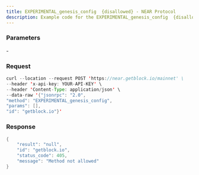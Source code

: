 ```yaml
---
title: EXPERIMENTAL_genesis_config  {disallowed} - NEAR Protocol
description: Example code for the EXPERIMENTAL_genesis_config  {disallowed} json-rpc method. Сomplete guide on how to use EXPERIMENTAL_genesis_config  {disallowed} json-rpc in GetBlock.io Web3 documentation.
---
```


### Parameters


\-

### Request

``` java
curl --location --request POST 'https://near.getblock.io/mainnet' \ 
--header 'x-api-key: YOUR-API-KEY' \ 
--header 'Content-Type: application/json' \ 
--data-raw '{"jsonrpc": "2.0",
"method": "EXPERIMENTAL_genesis_config",
"params": [],
"id": "getblock.io"}'
```

###  Response

``` java
{
    "result": "null",
    "id": "getblock.io",
    "status_code": 405,
    "message": "Method not allowed"
}
```

